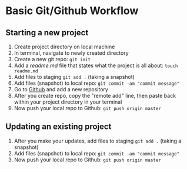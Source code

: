 # Basic Git/Github Workflow

## Starting a new project

1. Create project directory on local machine
1. In terminal, navigate to newly created directory
1. Create a new git repo: `git init`
1. Add a *readme.md* file that states what the project is all about: `touch readme.md`
1. Add files to staging `git add .` (taking a snapshot)
1. Add files (snapshot) to local repo: `git commit -am "commit message"`
1. Go to [Github](http://www.github.com) and add a new repository
1. After you create repo, copy the "remote add" line, then paste back within your project directory in your terminal
1. Now push your local repo to Github: `git push origin master`

## Updating an existing project

1. After you make your updates, add files to staging `git add .` (taking a snapshot)
1. Add files (snapshot) to local repo: `git commit -am "commit message"`
1. Now push your local repo to Github: `git push origin master`
